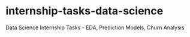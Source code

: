 # internship-tasks-data-science
Data Science Internship Tasks - EDA, Prediction Models, Churn Analysis
